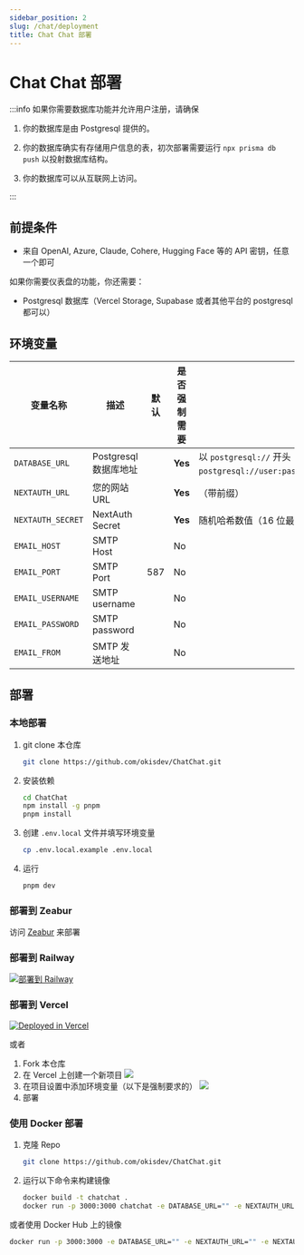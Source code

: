 ```yaml
---
sidebar_position: 2
slug: /chat/deployment
title: Chat Chat 部署
---
```


# Chat Chat 部署

:::info
如果你需要数据库功能并允许用户注册，请确保

1. 你的数据库是由 Postgresql 提供的。

2. 你的数据库确实有存储用户信息的表，初次部署需要运行 `npx prisma db push` 以投射数据库结构。

3. 你的数据库可以从互联网上访问。

:::

## 前提条件

-   来自 OpenAI, Azure, Claude, Cohere, Hugging Face 等的 API 密钥，任意一个即可

如果你需要仪表盘的功能，你还需要：

-   Postgresql 数据库（Vercel Storage, Supabase 或者其他平台的 postgresql 都可以）

## 环境变量

| 变量名称          | 描述                  | 默认 | 是否强制需要 | 提示                                                                                                |
| ----------------- | --------------------- | ---- | ------------ | --------------------------------------------------------------------------------------------------- |
| `DATABASE_URL`    | Postgresql 数据库地址 |      | **Yes**      | 以 `postgresql://` 开头 （如果不需要，请填写 `postgresql://user:password@example.com:port/dbname`） |
| `NEXTAUTH_URL`    | 您的网站 URL          |      | **Yes**      | （带前缀）                                                                                          |
| `NEXTAUTH_SECRET` | NextAuth Secret       |      | **Yes**      | 随机哈希数值（16 位最佳）                                                                           |
| `EMAIL_HOST`      | SMTP Host             |      | No           |                                                                                                     |
| `EMAIL_PORT`      | SMTP Port             | 587  | No           |                                                                                                     |
| `EMAIL_USERNAME`  | SMTP username         |      | No           |                                                                                                     |
| `EMAIL_PASSWORD`  | SMTP password         |      | No           |                                                                                                     |
| `EMAIL_FROM`      | SMTP 发送地址         |      | No           |                                                                                                     |

## 部署

### 本地部署

1. git clone 本仓库

    ```bash
    git clone https://github.com/okisdev/ChatChat.git
    ```

2. 安装依赖

    ```bash
    cd ChatChat
    npm install -g pnpm
    pnpm install
    ```

3. 创建 `.env.local` 文件并填写环境变量

    ```bash
    cp .env.local.example .env.local
    ```

4. 运行

    ```bash
    pnpm dev
    ```

### 部署到 Zeabur

访问 [Zeabur](https://zeabur.com) 来部署

### 部署到 Railway

[![部署到 Railway](https://railway.app/button.svg)](https://railway.app/template/-WWW5r)

### 部署到 Vercel

[![Deployed in Vercel](https://vercel.com/button)](https://vercel.com/import/project?template=https://github.com/okisdev/ChatChat)

或者

1.  Fork 本仓库
2.  在 Vercel 上创建一个新项目
    ![](./assets/Vercel-1.png)
3.  在项目设置中添加环境变量（以下是强制要求的）
    ![](./assets/Vercel-2.png)
4.  部署

### 使用 Docker 部署

1. 克隆 Repo

    ```bash
    git clone https://github.com/okisdev/ChatChat.git
    ```

2. 运行以下命令来构建镜像

    ```bash
    docker build -t chatchat .
    docker run -p 3000:3000 chatchat -e DATABASE_URL="" -e NEXTAUTH_URL="" -e NEXTAUTH_SECRET="" -e EMAIL_HOST="" -e EMAIL_PORT="" -e EMAIL_USERNAME="" -e EMAIL_PASSWORD="" -e EMAIL_FROM=""
    ```

或者使用 Docker Hub 上的镜像

```bash
docker run -p 3000:3000 -e DATABASE_URL="" -e NEXTAUTH_URL="" -e NEXTAUTH_SECRET="" -e EMAIL_HOST="" -e EMAIL_PORT="" -e EMAIL_USERNAME="" -e EMAIL_PASSWORD="" -e EMAIL_FROM="" ghcr.io/okisdev/chatchat:latest
```
